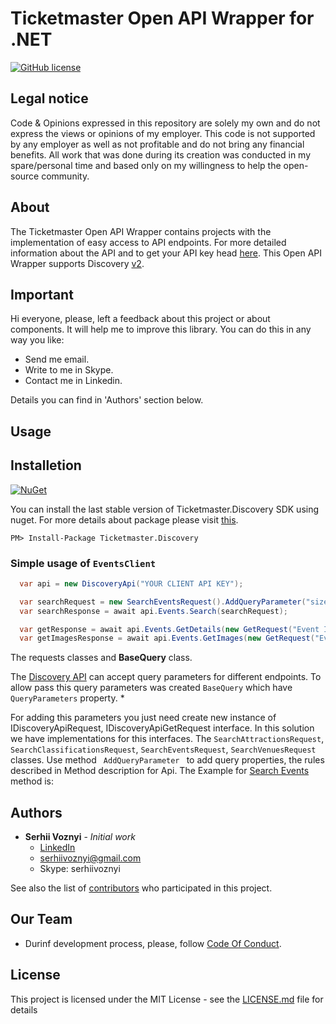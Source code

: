 # Ticketmaster Open API Wrapper for .NET 

[![GitHub license](https://img.shields.io/github/license/mashape/apistatus.svg)](https://github.com/SerhiiVoznyi/ticketmaster-api-sdk-dot-net/blob/master/LICENSE.md)

## Legal notice

Code & Opinions expressed in this repository are solely my own and do not express the views or opinions of my employer.
This code is not supported by any employer as well as not profitable and do not bring any financial benefits. All work that was done during its creation was conducted in my spare/personal time and based only on my willingness to help the open-source community.

## About

The Ticketmaster Open API Wrapper contains projects with the implementation of easy access to API endpoints. 
For more detailed information about the API and to get your API key head <a href="http://developer.ticketmaster.com/">here</a>. 
This Open API Wrapper supports Discovery <a href="http://developer.ticketmaster.com/products-and-docs/apis/discovery/v2/">v2</a>.

## Important

Hi everyone, please, left a feedback about this project or about components.
It will help me to improve this library.
You can do this in any way you like:

* Send me email.
* Write to me in Skype.
* Contact me in Linkedin.

Details you can find in 'Authors' section below.

## Usage

## Installetion

[![NuGet](https://img.shields.io/badge/NuGet-v3.0.0-blue.svg)](https://www.nuget.org/packages/Ticketmaster.Discovery/)

You can install the last stable version of Ticketmaster.Discovery SDK using nuget.
For more details about package please visit [this](https://www.nuget.org/packages/Ticketmaster.Discovery/).

```
PM> Install-Package Ticketmaster.Discovery
```

### Simple usage of <code>EventsClient</code>

```C#
  var api = new DiscoveryApi("YOUR CLIENT API KEY");

  var searchRequest = new SearchEventsRequest().AddQueryParameter("size", 1);  
  var searchResponse = await api.Events.Search(searchRequest);

  var getResponse = await api.Events.GetDetails(new GetRequest("Event Id"));
  var getImagesResponse = await api.Events.GetImages(new GetRequest("Event Id"));
````

The requests classes and **BaseQuery** class.

The <a href="http://developer.ticketmaster.com/products-and-docs/apis/discovery/v2/">Discovery API</a> can accept query parameters
for different endpoints. To allow pass this query parameters was created <code>BaseQuery</code> which have <code>QueryParameters</code> property. *

For adding this parameters you just need create new instance of IDiscoveryApiRequest, IDiscoveryApiGetRequest interface. In this solution we have implementations for this interfaces. The <code>SearchAttractionsRequest</code>, <code>SearchClassificationsRequest</code>, <code>SearchEventsRequest</code>, <code>SearchVenuesRequest</code> classes. Use method <code> AddQueryParameter </code> to add query properties, the rules described in Method description for Api. The Example for <a href="http://developer.ticketmaster.com/products-and-docs/apis/discovery/v2/#srch-events-v2">Search Events</a> method is: 


## Authors
* **Serhii Voznyi** - *Initial work*
  - [LinkedIn](https://www.linkedin.com/in/serhii-voznyi/)
  - <a href="mailto:serhiivoznyi@gmail.com?Subject=TicketmasterSDK" target="_top">serhiivoznyi@gmail.com</a>
  - Skype: serhiivoznyi

See also the list of [contributors](https://github.com/SerhiiVoznyi/ticketmaster-api-sdk-dot-net/graphs/contributors) who participated in this project.

## Our Team
 * Durinf development process, please, follow [Code Of Conduct](CONTRIBUTING.md).

## License
This project is licensed under the MIT License - see the [LICENSE.md](LICENSE.md) file for details

